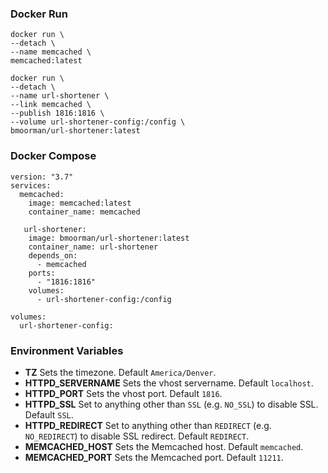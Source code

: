 ### Docker Run
```
docker run \
--detach \
--name memcached \
memcached:latest

docker run \
--detach \
--name url-shortener \
--link memcached \
--publish 1816:1816 \
--volume url-shortener-config:/config \
bmoorman/url-shortener:latest
```

### Docker Compose
```
version: "3.7"
services:
  memcached:
    image: memcached:latest
    container_name: memcached

   url-shortener:
    image: bmoorman/url-shortener:latest
    container_name: url-shortener
    depends_on:
      - memcached
    ports:
      - "1816:1816"
    volumes:
      - url-shortener-config:/config

volumes:
  url-shortener-config:
```

### Environment Variables
* **TZ** Sets the timezone. Default `America/Denver`.
* **HTTPD_SERVERNAME** Sets the vhost servername. Default `localhost`.
* **HTTPD_PORT** Sets the vhost port. Default `1816`.
* **HTTPD_SSL** Set to anything other than `SSL` (e.g. `NO_SSL`) to disable SSL. Default `SSL`.
* **HTTPD_REDIRECT** Set to anything other than `REDIRECT` (e.g. `NO_REDIRECT`) to disable SSL redirect. Default `REDIRECT`.
* **MEMCACHED_HOST** Sets the Memcached host. Default `memcached`.
* **MEMCACHED_PORT** Sets the Memcached port. Default `11211`.
